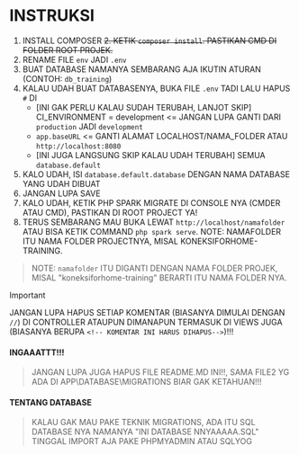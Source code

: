 # INSTRUKSI

1. INSTALL COMPOSER
~~2. KETIK `composer install`. PASTIKAN CMD DI FOLDER ROOT PROJEK.~~
3. RENAME FILE `env` JADI `.env`
4. BUAT DATABASE NAMANYA SEMBARANG AJA IKUTIN ATURAN (CONTOH: `db_training`)
5. KALAU UDAH BUAT DATABASENYA, BUKA FILE `.env` TADI LALU HAPUS `#` DI
    - [INI GAK PERLU KALAU SUDAH TERUBAH, LANJOT SKIP] CI_ENVIRONMENT = development <= JANGAN LUPA GANTI DARI `production` JADI `development`
    - `app.baseURL` <= GANTI ALAMAT LOCALHOST/NAMA_FOLDER ATAU `http://localhost:8080`
    - [INI JUGA LANGSUNG SKIP KALAU UDAH TERUBAH] SEMUA `database.default`
6. KALO UDAH, ISI `database.default.database` DENGAN NAMA DATABASE YANG UDAH DIBUAT
7. JANGAN LUPA SAVE
8. KALO UDAH, KETIK PHP SPARK MIGRATE DI CONSOLE NYA (CMDER ATAU CMD), PASTIKAN DI ROOT PROJECT YA!
9. TERUS SEMBARANG MAU BUKA LEWAT `http://localhost/namafolder` ATAU BISA KETIK COMMAND
   `php spark serve`. NOTE: NAMAFOLDER ITU NAMA FOLDER PROJECTNYA, MISAL KONEKSIFORHOME-TRAINING.

> NOTE: `namafolder` ITU DIGANTI DENGAN NAMA FOLDER PROJEK, MISAL "koneksiforhome-training" BERARTI ITU NAMA FOLDER NYA.

> [!IMPORTANT]
> 
> JANGAN LUPA HAPUS SETIAP KOMENTAR (BIASANYA DIMULAI DENGAN `//`) DI CONTROLLER ATAUPUN DIMANAPUN TERMASUK DI VIEWS JUGA (BIASANYA BERUPA `<!-- KOMENTAR INI HARUS DIHAPUS-->`)!!!

#### INGAAATTT!!!
> JANGAN LUPA JUGA HAPUS FILE README.MD INI!!, SAMA FILE2 YG ADA DI APP\DATABASE\MIGRATIONS BIAR GAK KETAHUAN!!!

#### TENTANG DATABASE
> KALAU GAK MAU PAKE TEKNIK MIGRATIONS, ADA ITU SQL DATABASE NYA NAMANYA "INI DATABASE NNYAAAAA.SQL" TINGGAL IMPORT AJA PAKE PHPMYADMIN ATAU SQLYOG